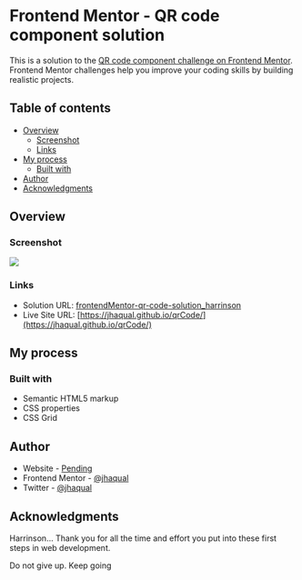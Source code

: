 # Frontend Mentor - QR code component solution

This is a solution to the [QR code component challenge on Frontend Mentor](https://www.frontendmentor.io/challenges/qr-code-component-iux_sIO_H). Frontend Mentor challenges help you improve your coding skills by building realistic projects.

## Table of contents

- [Overview](#overview)
  - [Screenshot](#screenshot)
  - [Links](#links)
- [My process](#my-process)
  - [Built with](#built-with)
- [Author](#author)
- [Acknowledgments](#acknowledgments)

## Overview

### Screenshot

![](https://i.imgur.com/1tND7t6.png)


### Links

- Solution URL: [frontendMentor-qr-code-solution_harrinson](https://www.frontendmentor.io/solutions/frontend-mentor-qr-code-component-solution-3HKvcq615)
- Live Site URL: [https://jhaqual.github.io/qrCode/](https://jhaqual.github.io/qrCode/)

## My process

### Built with

- Semantic HTML5 markup
- CSS properties
- CSS Grid

## Author

- Website - [Pending](##)
- Frontend Mentor - [@jhaqual](https://www.frontendmentor.io/profile/jhaqual)
- Twitter - [@jhaqual](https://twitter.com/Jhaqual)


## Acknowledgments

Harrinson... Thank you for all the time and effort you put into these first steps in web development.

Do not give up. Keep going
